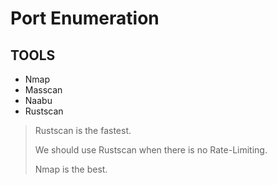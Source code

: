 # Port Enumeration

## TOOLS

* Nmap
* Masscan
* Naabu
* Rustscan

> Rustscan is the fastest.
>
> We should use Rustscan when there is no Rate-Limiting.
>
> Nmap is the best.







